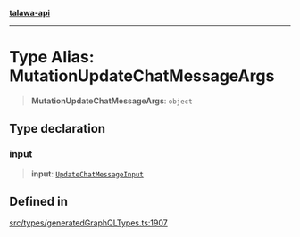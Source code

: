 [**talawa-api**](../../../README.md)

***

# Type Alias: MutationUpdateChatMessageArgs

> **MutationUpdateChatMessageArgs**: `object`

## Type declaration

### input

> **input**: [`UpdateChatMessageInput`](UpdateChatMessageInput.md)

## Defined in

[src/types/generatedGraphQLTypes.ts:1907](https://github.com/Suyash878/talawa-api/blob/f376d03c37e9acd046e7cc983947432c95f74442/src/types/generatedGraphQLTypes.ts#L1907)

